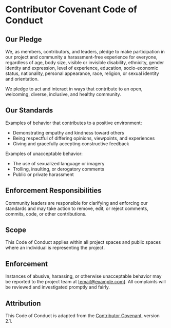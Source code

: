 # Contributor Covenant Code of Conduct

## Our Pledge

We, as members, contributors, and leaders, pledge to make participation in our project and community a harassment-free experience for everyone, regardless of age, body size, visible or invisible disability, ethnicity, gender identity and expression, level of experience, education, socio-economic status, nationality, personal appearance, race, religion, or sexual identity and orientation.

We pledge to act and interact in ways that contribute to an open, welcoming, diverse, inclusive, and healthy community.

## Our Standards

Examples of behavior that contributes to a positive environment:
- Demonstrating empathy and kindness toward others
- Being respectful of differing opinions, viewpoints, and experiences
- Giving and gracefully accepting constructive feedback

Examples of unacceptable behavior:
- The use of sexualized language or imagery
- Trolling, insulting, or derogatory comments
- Public or private harassment

## Enforcement Responsibilities

Community leaders are responsible for clarifying and enforcing our standards and may take action to remove, edit, or reject comments, commits, code, or other contributions.

## Scope

This Code of Conduct applies within all project spaces and public spaces where an individual is representing the project.

## Enforcement

Instances of abusive, harassing, or otherwise unacceptable behavior may be reported to the project team at [email@example.com]. All complaints will be reviewed and investigated promptly and fairly.

## Attribution

This Code of Conduct is adapted from the [Contributor Covenant](https://www.contributor-covenant.org), version 2.1.